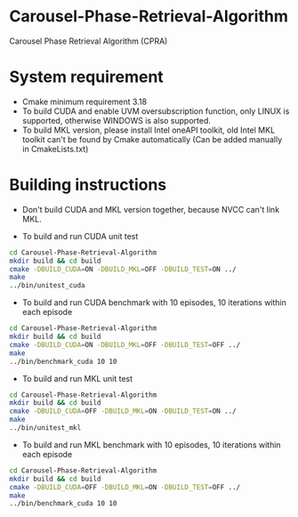 # Carousel-Phase-Retrieval-Algorithm
Carousel Phase Retrieval Algorithm (CPRA)

# System requirement
- Cmake minimum requirement 3.18
- To build CUDA and enable UVM oversubscription function, only LINUX is supported, otherwise WINDOWS is also supported.
- To build MKL version, please install Intel oneAPI toolkit, old Intel MKL toolkit can't be found by Cmake automatically (Can be added manually in CmakeLists.txt)

# Building instructions
- Don't build CUDA and MKL version together, because NVCC can't link MKL.

- To build and run CUDA unit test

```bash
cd Carousel-Phase-Retrieval-Algorithm
mkdir build && cd build
cmake -DBUILD_CUDA=ON -DBUILD_MKL=OFF -DBUILD_TEST=ON ../
make
../bin/unitest_cuda
```

- To build and run CUDA benchmark with 10 episodes, 10 iterations within each episode

```bash
cd Carousel-Phase-Retrieval-Algorithm
mkdir build && cd build
cmake -DBUILD_CUDA=ON -DBUILD_MKL=OFF -DBUILD_TEST=OFF ../
make
../bin/benchmark_cuda 10 10
```

- To build and run MKL unit test

```bash
cd Carousel-Phase-Retrieval-Algorithm
mkdir build && cd build
cmake -DBUILD_CUDA=OFF -DBUILD_MKL=ON -DBUILD_TEST=ON ../
make
../bin/unitest_mkl
```

- To build and run MKL benchmark with 10 episodes, 10 iterations within each episode

```bash
cd Carousel-Phase-Retrieval-Algorithm
mkdir build && cd build
cmake -DBUILD_CUDA=OFF -DBUILD_MKL=ON -DBUILD_TEST=OFF ../
make
../bin/benchmark_cuda 10 10
```

